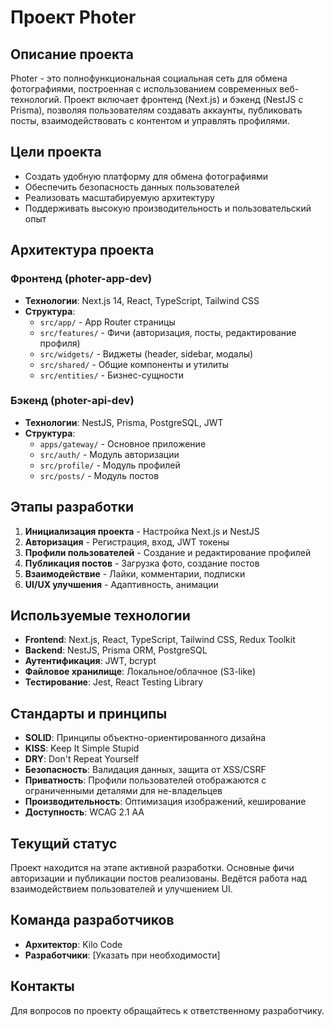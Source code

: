 # Проект Photer

## Описание проекта

Photer - это полнофункциональная социальная сеть для обмена фотографиями, построенная с использованием современных веб-технологий. Проект включает фронтенд (Next.js) и бэкенд (NestJS с Prisma), позволяя пользователям создавать аккаунты, публиковать посты, взаимодействовать с контентом и управлять профилями.

## Цели проекта

- Создать удобную платформу для обмена фотографиями
- Обеспечить безопасность данных пользователей
- Реализовать масштабируемую архитектуру
- Поддерживать высокую производительность и пользовательский опыт

## Архитектура проекта

### Фронтенд (photer-app-dev)

- **Технологии**: Next.js 14, React, TypeScript, Tailwind CSS
- **Структура**:
  - `src/app/` - App Router страницы
  - `src/features/` - Фичи (авторизация, посты, редактирование профиля)
  - `src/widgets/` - Виджеты (header, sidebar, модалы)
  - `src/shared/` - Общие компоненты и утилиты
  - `src/entities/` - Бизнес-сущности

### Бэкенд (photer-api-dev)

- **Технологии**: NestJS, Prisma, PostgreSQL, JWT
- **Структура**:
  - `apps/gateway/` - Основное приложение
  - `src/auth/` - Модуль авторизации
  - `src/profile/` - Модуль профилей
  - `src/posts/` - Модуль постов

## Этапы разработки

1. **Инициализация проекта** - Настройка Next.js и NestJS
2. **Авторизация** - Регистрация, вход, JWT токены
3. **Профили пользователей** - Создание и редактирование профилей
4. **Публикация постов** - Загрузка фото, создание постов
5. **Взаимодействие** - Лайки, комментарии, подписки
6. **UI/UX улучшения** - Адаптивность, анимации

## Используемые технологии

- **Frontend**: Next.js, React, TypeScript, Tailwind CSS, Redux Toolkit
- **Backend**: NestJS, Prisma ORM, PostgreSQL
- **Аутентификация**: JWT, bcrypt
- **Файловое хранилище**: Локальное/облачное (S3-like)
- **Тестирование**: Jest, React Testing Library

## Стандарты и принципы

- **SOLID**: Принципы объектно-ориентированного дизайна
- **KISS**: Keep It Simple Stupid
- **DRY**: Don't Repeat Yourself
- **Безопасность**: Валидация данных, защита от XSS/CSRF
- **Приватность**: Профили пользователей отображаются с ограниченными деталями для не-владельцев
- **Производительность**: Оптимизация изображений, кеширование
- **Доступность**: WCAG 2.1 AA

## Текущий статус

Проект находится на этапе активной разработки. Основные фичи авторизации и публикации постов реализованы. Ведётся работа над взаимодействием пользователей и улучшением UI.

## Команда разработчиков

- **Архитектор**: Kilo Code
- **Разработчики**: [Указать при необходимости]

## Контакты

Для вопросов по проекту обращайтесь к ответственному разработчику.
